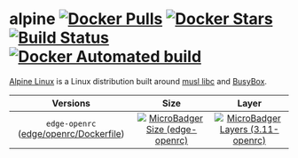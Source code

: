 # alpine [![Docker Pulls](https://img.shields.io/docker/pulls/dockage/alpine.svg)](https://hub.docker.com/r/dockage/alpine/) [![Docker Stars](https://img.shields.io/docker/stars/dockage/alpine.svg?style=flat)](https://hub.docker.com/r/dockage/alpine/) [![Build Status](https://cloud.drone.io/api/badges/dockage/alpine/status.svg)](https://cloud.drone.io/dockage/alpine) [![Docker Automated build](https://img.shields.io/docker/automated/dockage/alpine.svg)](https://hub.docker.com/r/dockage/alpine/)

[Alpine Linux](https://alpinelinux.org) is a Linux distribution built around [musl libc](https://www.musl-libc.org) and [BusyBox](https://www.busybox.net).

|Versions|Size|Layer|
|:-----:|:---:|:---:|
|`edge-openrc` ([edge/openrc/Dockerfile](https://github.com/rezamoegni/alpine-linux/blob/main/edge/openrc/Dockerfile))|[![MicroBadger Size (edge-openrc)](https://img.shields.io/microbadger/image-size/dockage/alpine/3.11-openrc.svg)](https://microbadger.com/images/dockage/alpine:3.11-openrc)|[![MicroBadger Layers (3.11-openrc)](https://img.shields.io/microbadger/layers/dockage/alpine/3.11-openrc.svg)](https://microbadger.com/images/dockage/alpine:3.11-openrc)|
